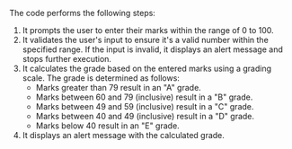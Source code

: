 The code performs the following steps:

1. It prompts the user to enter their marks within the range of 0 to 100.
2. It validates the user's input to ensure it's a valid number within the specified range. If the input is invalid, it displays an alert message and stops further execution.
3. It calculates the grade based on the entered marks using a grading scale. The grade is determined as follows:
   - Marks greater than 79 result in an "A" grade.
   - Marks between 60 and 79 (inclusive) result in a "B" grade.
   - Marks between 49 and 59 (inclusive) result in a "C" grade.
   - Marks between 40 and 49 (inclusive) result in a "D" grade.
   - Marks below 40 result in an "E" grade.
4. It displays an alert message with the calculated grade.